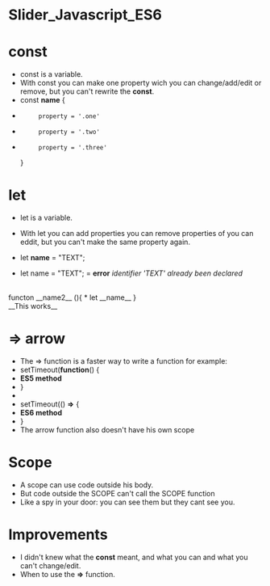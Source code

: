 # Slider_Javascript_ES6


# const
* const is a variable. 
* With const you can make one property wich you can change/add/edit or remove, but you can't rewrite the __const__.
* const  __name__ {
*          property = '.one'
*          property = '.two'
*          property = '.three'
    } 

# let
* let is a variable.
* With let you can add properties you can remove properties of you can eddit, but you can't make the same property again.

*   let __name__ = "TEXT";
*   let name = "TEXT"; = __error__ _identifier 'TEXT' already been declared_
<br>
    functon __name2__ (){
*   let __name__
    }
 <br>
  __This works__

# => arrow
* The => function is a faster way to write a function for example:
* setTimeout(**__function__**() {
*  __ES5 method__
* }
*
* setTimeout(() **__=>__** {
*  __ES6 method__
* }
* The arrow function also doesn't have his own scope

# Scope
* A scope can use code outside his body.
* But code outside the SCOPE can't call the SCOPE function
* Like a spy in your door: you can see them but they cant see you.

# Improvements

* I didn't knew what the __const__ meant, and what you can and what you can't change/edit.
* When to use the __=>__ function.
